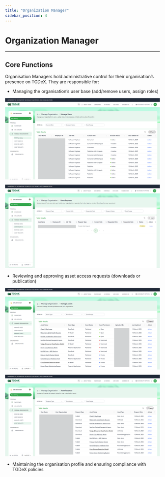 ```yaml
---
title: "Organization Manager"
sidebar_position: 4
---
```


# Organization Manager

---

## Core Functions

Organisation Managers hold administrative control for their organisation’s presence on TGDeX. They are responsible for:
- Managing the organisation’s user base (add/remove users, assign roles)

![fig87](./img/fig87.png)

![fig88](./img/fig88.png)

- Reviewing and approving asset access requests (downloads or publication)

![fig89](./img/fig89.png)

![fig90](./img/fig90.png)

- Maintaining the organisation profile and ensuring compliance with TGDeX policies
